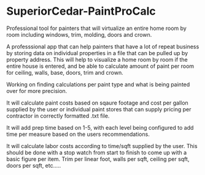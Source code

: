 # SuperiorCedar-PaintProCalc
Professional tool for painters that will virtualize an entire home room by room including windows, trim, molding, doors and crown.

A professsional app that can help painters that have a lot of repeat business by storing data on individual properties in a file that can be pulled up by property address. This will help to visualize a home room by room if the entire house is entered, and be able to calculate amount of paint per room for ceiling, walls, base, doors, trim and crown. 

Working on finding calculations per paint type and what is being painted over for more precision.

It will calculate paint costs based on sqaure footage and cost per gallon supplied by the user or individual paint stores that can supply pricing per contractor in correctly formatted .txt file.

It will add prep time based on 1-5, with each level being configured to add time per measure based on the users recommendations. 

It will calculate labor costs according to time/sqft supplied by the user. This should be done with a stop watch from start to finish to come up with a basic figure per item. Trim per linear foot, walls per sqft, ceiling per sqft, doors per sqft, etc.....
